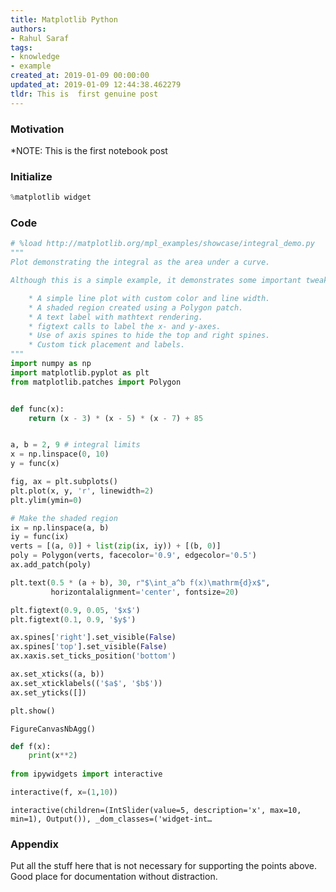 ```yaml
---
title: Matplotlib Python
authors:
- Rahul Saraf
tags:
- knowledge
- example
created_at: 2019-01-09 00:00:00
updated_at: 2019-01-09 12:44:38.462279
tldr: This is  first genuine post
---
```


### Motivation

*NOTE: This is the first notebook post 

### Initialize


```python
%matplotlib widget
```
### Code


```python
# %load http://matplotlib.org/mpl_examples/showcase/integral_demo.py
"""
Plot demonstrating the integral as the area under a curve.

Although this is a simple example, it demonstrates some important tweaks:

    * A simple line plot with custom color and line width.
    * A shaded region created using a Polygon patch.
    * A text label with mathtext rendering.
    * figtext calls to label the x- and y-axes.
    * Use of axis spines to hide the top and right spines.
    * Custom tick placement and labels.
"""
import numpy as np
import matplotlib.pyplot as plt
from matplotlib.patches import Polygon


def func(x):
    return (x - 3) * (x - 5) * (x - 7) + 85


a, b = 2, 9 # integral limits
x = np.linspace(0, 10)
y = func(x)

fig, ax = plt.subplots()
plt.plot(x, y, 'r', linewidth=2)
plt.ylim(ymin=0)

# Make the shaded region
ix = np.linspace(a, b)
iy = func(ix)
verts = [(a, 0)] + list(zip(ix, iy)) + [(b, 0)]
poly = Polygon(verts, facecolor='0.9', edgecolor='0.5')
ax.add_patch(poly)

plt.text(0.5 * (a + b), 30, r"$\int_a^b f(x)\mathrm{d}x$",
         horizontalalignment='center', fontsize=20)

plt.figtext(0.9, 0.05, '$x$')
plt.figtext(0.1, 0.9, '$y$')

ax.spines['right'].set_visible(False)
ax.spines['top'].set_visible(False)
ax.xaxis.set_ticks_position('bottom')

ax.set_xticks((a, b))
ax.set_xticklabels(('$a$', '$b$'))
ax.set_yticks([])

plt.show()
```


    FigureCanvasNbAgg()



```python
def f(x):
    print(x**2)
    
from ipywidgets import interactive

interactive(f, x=(1,10))
```


    interactive(children=(IntSlider(value=5, description='x', max=10, min=1), Output()), _dom_classes=('widget-int…


### Appendix

Put all the stuff here that is not necessary for supporting the points above. Good place for documentation without distraction.